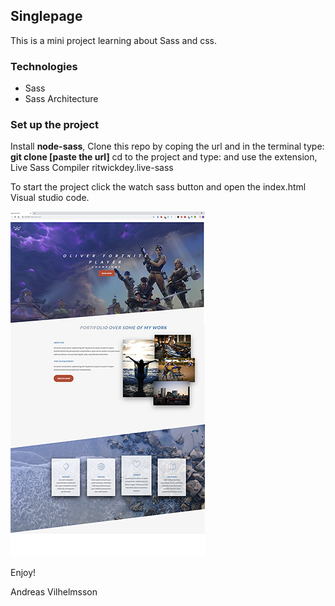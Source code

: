 ## Singlepage
This is a mini project learning about Sass and css.

### Technologies
* Sass
* Sass Architecture

### Set up the project
Install **node-sass**, 
Clone this repo by coping the url and in the terminal type: **git clone [paste the url]**
cd to the project and type: and use the extension, Live Sass Compiler ritwickdey.live-sass

To start the project click the watch sass button 
and open the index.html  Visual studio code.

![alt test](img/sass.png)


Enjoy!

Andreas Vilhelmsson
